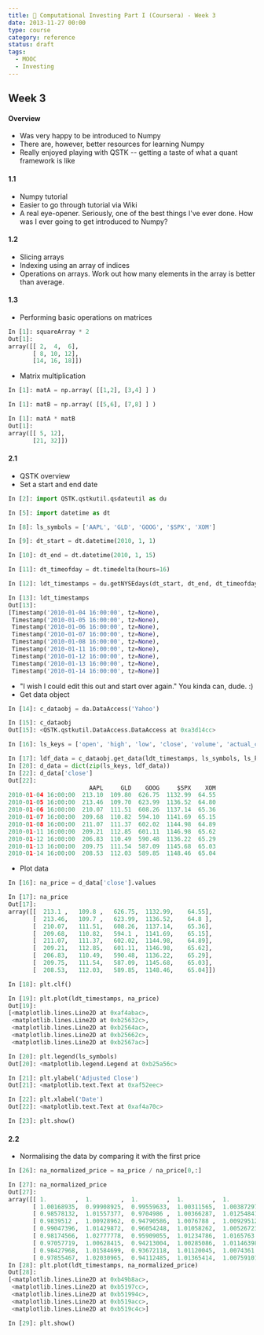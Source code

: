 ```yaml
---
title: 🏫 Computational Investing Part I (Coursera) - Week 3
date: 2013-11-27 00:00
type: course
category: reference
status: draft
tags:
  - MOOC
  - Investing
---
```


## Week 3

#### Overview

* Was very happy to be introduced to Numpy
* There are, however, better resources for learning Numpy
* Really enjoyed playing with QSTK -- getting a taste of what a quant framework is like

#### 1.1

* Numpy tutorial
* Easier to go through tutorial via Wiki
* A real eye-opener. Seriously, one of the best things I've ever done. How was I ever going to get introduced to Numpy?

#### 1.2

* Slicing arrays
* Indexing using an array of indices
* Operations on arrays. Work out how many elements in the array is better than average.

#### 1.3

* Performing basic operations on matrices

```python
In [1]: squareArray * 2
Out[1]:
array([[ 2,  4,  6],
       [ 8, 10, 12],
       [14, 16, 18]])
```

* Matrix multiplication

```python
In [1]: matA = np.array( [[1,2], [3,4] ] )

In [1]: matB = np.array( [[5,6], [7,8] ] )

In [1]: matA * matB
Out[1]:
array([[ 5, 12],
       [21, 32]])
```

#### 2.1

* QSTK overview
* Set a start and end date

```python
In [2]: import QSTK.qstkutil.qsdateutil as du

In [5]: import datetime as dt

In [8]: ls_symbols = ['AAPL', 'GLD', 'GOOG', '$SPX', 'XOM']

In [9]: dt_start = dt.datetime(2010, 1, 1)

In [10]: dt_end = dt.datetime(2010, 1, 15)

In [11]: dt_timeofday = dt.timedelta(hours=16)

In [12]: ldt_timestamps = du.getNYSEdays(dt_start, dt_end, dt_timeofday)

In [13]: ldt_timestamps
Out[13]:
[Timestamp('2010-01-04 16:00:00', tz=None),
 Timestamp('2010-01-05 16:00:00', tz=None),
 Timestamp('2010-01-06 16:00:00', tz=None),
 Timestamp('2010-01-07 16:00:00', tz=None),
 Timestamp('2010-01-08 16:00:00', tz=None),
 Timestamp('2010-01-11 16:00:00', tz=None),
 Timestamp('2010-01-12 16:00:00', tz=None),
 Timestamp('2010-01-13 16:00:00', tz=None),
 Timestamp('2010-01-14 16:00:00', tz=None)]
```

* "I wish I could edit this out and start over again." You kinda can, dude. :)
* Get data object

```python
In [14]: c_dataobj = da.DataAccess('Yahoo')

In [15]: c_dataobj
Out[15]: <QSTK.qstkutil.DataAccess.DataAccess at 0xa3d14cc>

In [16]: ls_keys = ['open', 'high', 'low', 'close', 'volume', 'actual_close']

In [17]: ldf_data = c_dataobj.get_data(ldt_timestamps, ls_symbols, ls_keys)
In [20]: d_data = dict(zip(ls_keys, ldf_data))
In [22]: d_data['close']
Out[22]:
                       AAPL     GLD    GOOG     $SPX    XOM
2010-01-04 16:00:00  213.10  109.80  626.75  1132.99  64.55
2010-01-05 16:00:00  213.46  109.70  623.99  1136.52  64.80
2010-01-06 16:00:00  210.07  111.51  608.26  1137.14  65.36
2010-01-07 16:00:00  209.68  110.82  594.10  1141.69  65.15
2010-01-08 16:00:00  211.07  111.37  602.02  1144.98  64.89
2010-01-11 16:00:00  209.21  112.85  601.11  1146.98  65.62
2010-01-12 16:00:00  206.83  110.49  590.48  1136.22  65.29
2010-01-13 16:00:00  209.75  111.54  587.09  1145.68  65.03
2010-01-14 16:00:00  208.53  112.03  589.85  1148.46  65.04

```

* Plot data

```python
In [16]: na_price = d_data['close'].values

In [17]: na_price
Out[17]:
array([[  213.1 ,   109.8 ,   626.75,  1132.99,    64.55],
       [  213.46,   109.7 ,   623.99,  1136.52,    64.8 ],
       [  210.07,   111.51,   608.26,  1137.14,    65.36],
       [  209.68,   110.82,   594.1 ,  1141.69,    65.15],
       [  211.07,   111.37,   602.02,  1144.98,    64.89],
       [  209.21,   112.85,   601.11,  1146.98,    65.62],
       [  206.83,   110.49,   590.48,  1136.22,    65.29],
       [  209.75,   111.54,   587.09,  1145.68,    65.03],
       [  208.53,   112.03,   589.85,  1148.46,    65.04]])

In [18]: plt.clf()

In [19]: plt.plot(ldt_timestamps, na_price)
Out[19]:
[<matplotlib.lines.Line2D at 0xaf4abac>,
 <matplotlib.lines.Line2D at 0xb25632c>,
 <matplotlib.lines.Line2D at 0xb2564ac>,
 <matplotlib.lines.Line2D at 0xb25662c>,
 <matplotlib.lines.Line2D at 0xb2567ac>]

In [20]: plt.legend(ls_symbols)
Out[20]: <matplotlib.legend.Legend at 0xb25a56c>

In [21]: plt.ylabel('Adjusted Close')
Out[21]: <matplotlib.text.Text at 0xaf52eec>

In [22]: plt.xlabel('Date')
Out[22]: <matplotlib.text.Text at 0xaf4a70c>

In [23]: plt.show()
```

#### 2.2

* Normalising the data by comparing it with the first price

```python
In [26]: na_normalized_price = na_price / na_price[0,:]

In [27]: na_normalized_price
Out[27]:
array([[ 1.        ,  1.        ,  1.        ,  1.        ,  1.        ],
       [ 1.00168935,  0.99908925,  0.99559633,  1.00311565,  1.00387297],
       [ 0.98578132,  1.01557377,  0.9704986 ,  1.00366287,  1.01254841],
       [ 0.9839512 ,  1.00928962,  0.94790586,  1.0076788 ,  1.00929512],
       [ 0.99047396,  1.01429872,  0.96054248,  1.01058262,  1.00526723],
       [ 0.98174566,  1.02777778,  0.95909055,  1.01234786,  1.0165763 ],
       [ 0.97057719,  1.00628415,  0.94213004,  1.00285086,  1.01146398],
       [ 0.98427968,  1.01584699,  0.93672118,  1.01120045,  1.0074361 ],
       [ 0.97855467,  1.02030965,  0.94112485,  1.01365414,  1.00759101]])
In [28]: plt.plot(ldt_timestamps, na_normalized_price)
Out[28]:
[<matplotlib.lines.Line2D at 0xb49b8ac>,
 <matplotlib.lines.Line2D at 0xb5197cc>,
 <matplotlib.lines.Line2D at 0xb51994c>,
 <matplotlib.lines.Line2D at 0xb519acc>,
 <matplotlib.lines.Line2D at 0xb519c4c>]

In [29]: plt.show()
```

